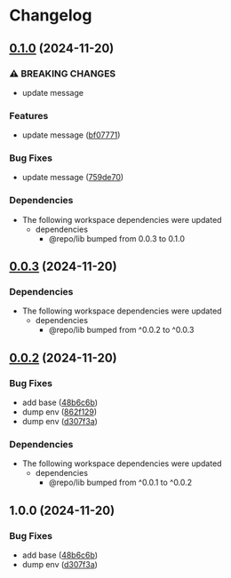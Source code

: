 # Changelog

## [0.1.0](https://github.com/shm0x/release-please-pnpm-mororepo-poc/compare/svc1@0.0.3...svc1@0.1.0) (2024-11-20)


### ⚠ BREAKING CHANGES

* update message

### Features

* update message ([bf07771](https://github.com/shm0x/release-please-pnpm-mororepo-poc/commit/bf07771baa9be3c554eae3b992b43bcb67808224))


### Bug Fixes

* update message ([759de70](https://github.com/shm0x/release-please-pnpm-mororepo-poc/commit/759de70afb0f4806d7c848ded0264cf7ad732318))


### Dependencies

* The following workspace dependencies were updated
  * dependencies
    * @repo/lib bumped from 0.0.3 to 0.1.0

## [0.0.3](https://github.com/shm0x/release-please-pnpm-mororepo-poc/compare/svc1@0.0.2...svc1@0.0.3) (2024-11-20)


### Dependencies

* The following workspace dependencies were updated
  * dependencies
    * @repo/lib bumped from ^0.0.2 to ^0.0.3

## [0.0.2](https://github.com/shm0x/release-please-pnpm-mororepo-poc/compare/svc1-v0.0.1...svc1@0.0.2) (2024-11-20)


### Bug Fixes

* add base ([48b6c6b](https://github.com/shm0x/release-please-pnpm-mororepo-poc/commit/48b6c6b74f083ec144a4254ea93e0248f11db439))
* dump env ([862f129](https://github.com/shm0x/release-please-pnpm-mororepo-poc/commit/862f129aba78d287fb059e1888f5f82bf8813cf9))
* dump env ([d307f3a](https://github.com/shm0x/release-please-pnpm-mororepo-poc/commit/d307f3a12f4b401a87dede6718c46685395b82f2))


### Dependencies

* The following workspace dependencies were updated
  * dependencies
    * @repo/lib bumped from ^0.0.1 to ^0.0.2

## 1.0.0 (2024-11-20)


### Bug Fixes

* add base ([48b6c6b](https://github.com/shm0x/release-please-pnpm-mororepo-poc/commit/48b6c6b74f083ec144a4254ea93e0248f11db439))
* dump env ([d307f3a](https://github.com/shm0x/release-please-pnpm-mororepo-poc/commit/d307f3a12f4b401a87dede6718c46685395b82f2))
